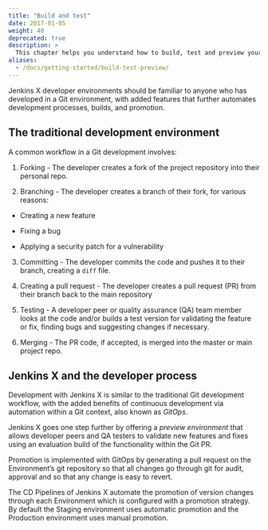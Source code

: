```yaml
---
title: "Build and test"
date: 2017-01-05
weight: 40
deprecated: true
description: >
  This chapter helps you understand how to build, test and preview your app in various built-in **environments** in Jenkins X
aliases:
  - /docs/getting-started/build-test-preview/
---
```


Jenkins X developer environments should be familiar to anyone who has
developed in a Git environment, with added features that further
automates development processes, builds, and promotion.

## The traditional development environment


A common workflow in a Git development involves:

1. Forking - The developer creates a fork of the project repository into their personal repo.

2. Branching - The developer creates a branch of their fork, for various reasons:

  - Creating a new feature

  - Fixing a bug

  - Applying a security patch for a vulnerability

3. Committing - The developer commits the code and pushes it to their branch, creating a `diff` file.

4. Creating a pull request - The developer creates a pull request (PR) from their branch back to the main repository

5. Testing - A developer peer or quality assurance (QA) team member looks at the code and/or builds a test version for validating the feature or fix, finding bugs and suggesting changes if necessary.

6. Merging - The PR code, if accepted, is merged into the master or main project repo.

## Jenkins X and the developer process

Development with Jenkins X is similar to the traditional Git development
workflow, with the added benefits of continuous development via automation within a Git context, also known as *GitOps*.

Jenkins X goes one step further by offering a *preview environment* that allows developer peers and QA testers to validate new features and fixes using an evaluation build of the functionality within the Git PR.

Promotion is implemented with GitOps by generating a pull request on the Environment’s git repository so that all changes go through git for audit, approval and so that any change is easy to revert.

The CD Pipelines of Jenkins X automate the promotion of version changes through each Environment which is configured with a promotion strategy. By default the Staging environment uses automatic promotion and the Production environment uses manual promotion.
